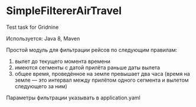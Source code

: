 # SimpleFiltererAirTravel
Test task for Gridnine

Используется: Java 8, Maven

Простой модуль для фильтрации рейсов по следующим правилам:
1.	вылет до текущего момента времени
2.	имеются сегменты с датой прилёта раньше даты вылета
3.	общее время, проведённое на земле превышает два часа (время на земле — это интервал между прилётом одного сегмента и вылетом следующего за ним)

Параметры фильтрации указывать в application.yaml

